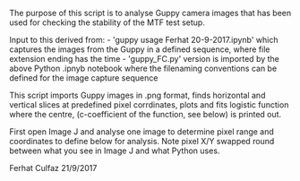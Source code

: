 The purpose of this script is to analyse Guppy camera images that has been
used for checking the stability of the MTF test setup. 

Input to this derived from:
    - 'guppy usage Ferhat 20-9-2017.ipynb' which captures the images from the 
    Guppy in a defined sequence, where file extension ending has the time
    - 'guppy_FC.py' version is imported by the above Python .ipnyb notebook
    where the filenaming conventions can be defined for the image capture
    sequence

This script imports Guppy images in .png format, finds horizontal and
vertical slices at predefined pixel corrdinates, plots and fits logistic
function where the centre, (c-coefficient of the function, see below) is
printed out.

First open Image J and analyse one image to determine pixel range and 
coordinates to define below for analysis. Note pixel X/Y swapped round
between what you see in Image J and what Python uses.

Ferhat Culfaz 21/9/2017
